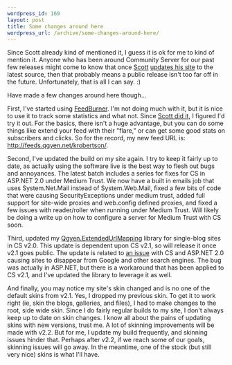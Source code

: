 ```yaml
--- 
wordpress_id: 169
layout: post
title: Some changes around here
wordpress_url: /archive/some-changes-around-here/
---
```


<p>Since Scott already kind of mentioned it, I guess it is ok for me to kind of mention it.  Anyone who has been around Community Server for our past few releases might come to know that once <a href="http://scottwater.com/blog/">Scott</a> <a href="http://scottwater.com/blog/archive/2006/07/05/Site-Update-_2D00_-CS-2.1.aspx">updates his site</a> to the latest source, then that probably means a public release isn't too far off in the future.  Unfortunately, that is all I can say. :)</p>

<p>Have made a few changes around here though...</p>

<p>First, I've started using <a href="http://www.feedburner.com/">FeedBurner</a>.  I'm not doing much with it, but it is nice to use it to track some statistics and what not.  Since <a href="http://scottwater.com/blog/archive/2006/07/07/Feedburner-and-CS-2.1.aspx">Scott did it</a>, I figured I'd try it out.  For the basics, there isn't a huge advantage, but you can do some things like extend your feed with their "flare," or can get some good stats on subscribers and clicks.  So for the record, my new feed URL is: <a href="http://feeds.qgyen.net/krobertson/">http://feeds.qgyen.net/krobertson/</a>.</p>

<p>Second, I've updated the build on my site again.  I try to keep it fairly up to date, as actually using the software live is the best way to flesh out bugs and annoyances.  The latest batch includes a series for fixes for CS in ASP.NET 2.0 under Medium Trust.  We now have a built in emails job that uses System.Net.Mail instead of System.Web.Mail, fixed a few bits of code that were causing SecurityExceptions under medium trust, added full support for site-wide proxies and web.config defined proxies, and fixed a few issues with reader/roller when running under Medium Trust.  Will likely be doing a write up on how to configure a server for Medium Trust with CS soon.</p>

<p>Third, updated my <a href="http://qgyen.net/archive/2006/02/01/1357.aspx">Qgyen.ExtendedUrlMapping</a> library for single-blog sites in CS v2.0.  This update is dependent upon CS v2.1, so will release it once v2.1 goes public.  The update is related to <a href="http://communityserver.org/forums/thread/537006.aspx">an issue</a> with CS and ASP.NET 2.0 causing sites to disappear from Google and other search engines.  The bug was actually in ASP.NET, but there is a workaround that has been applied to CS v2.1, and I've updated the library to leverage it as well.</p>

<p>And finally, you may notice my site's skin changed and is no one of the default skins from v2.1.  Yes, I dropped my previous skin.  To get it to work right (ie, skin the blogs, galleries, and files), I had to make changes to the root, side wide skin.  Since I do fairly regular builds to my site, I don't always keep up to date on skin changes.  I know all about the pains of updating skins with new versions, trust me.  A lot of skinning improvements will be made with v2.2.  But for me, I update my build frequently, and skinning issues hinder that.  Perhaps after v2.2, if we reach some of our goals, skinning issues will go away.  In the meantime, one of the stock (but still very nice) skins is what I'll have.</p>
         
